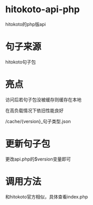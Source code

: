 # hitokoto-api-php
hitokoto的php版api
# 句子来源
hitokoto句子包
# 亮点
访问后若句子包没被缓存则缓存在本地

在高负载情况下依旧性能良好

/cache/{version}_句子类型.json
# 更新句子包
更改api.php的$version变量即可
# 调用方法
和hitokoto官方相似，具体查看index.php
